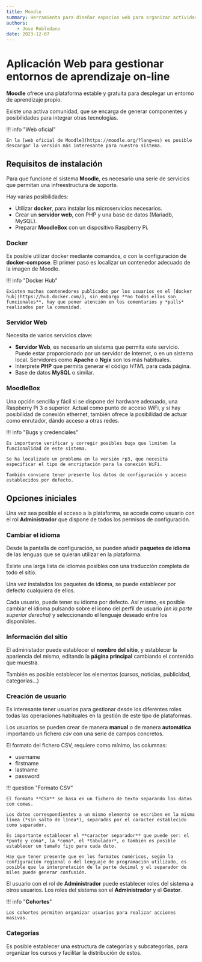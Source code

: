 ```yaml
--- 
title: Moodle
summary: Herramienta para diseñar espacios web para organizar actividades de formación
authors: 
    - Jose Robledano
date: 2023-12-07
---
```

# Aplicación Web para gestionar entornos de aprendizaje on-line

**Moodle** ofrece una plataforma estable y gratuita para desplegar un entorno de aprendizaje propio.

Existe una activa comunidad, que se encarga de generar componentes y posibilidades para integrar otras tecnologías.

!!! info "Web oficial"

    En la [web oficial de Moodle](https://moodle.org/?lang=es) es posible descargar la versión más interesante para nuestro sistema.

## Requisitos de instalación

Para que funcione el sistema **Moodle**, es necesario una serie de servicios que permitan una infreestructura de soporte.

Hay varias posibilidades:
- Utilizar **docker**, para instalar los microservicios necesarios.
- Crear un **servidor web**, con PHP y una base de datos (Mariadb, MySQL).
- Preparar **MoodleBox** con un dispositivo Raspberry Pi.

### Docker

Es posible utilizar docker mediante comandos, o con la configuración de **docker-compose**. El primer paso es localizar un contenedor adecuado de la imagen de Moodle. 

!!! info "Docker Hub"

    Existen muchos contenedores publicados por los usuarios en el [docker hub](https://hub.docker.com/), sin embargo **no todos ellos son funcionales**, hay que poner atención en los comentarios y *pulls* realizados por la comunidad.


### Servidor Web

Necesita de varios servicios clave:

- **Servidor Web**, es necesario un sistema que permita este servicio. Puede estar proporcionado por un servidor de Internet, o en un sistema local. Servidores como **Apache** o **Ngix** son los más habituales.
- Interprete **PHP** que permita generar el código *HTML* para cada página.
- Base de datos **MySQL** o similar.


### MoodleBox

Una opción sencilla y fácil si se dispone del hardware adecuado, una Raspberry Pi 3 o superior. Actual como punto de acceso WiFi, y si hay posibilidad de conexión ethernet, también ofrece la posibilidad de actuar como enrutador, dándo acceso a otras redes.

!!! info "Bugs y credenciales"

    Es importante verificar y corregir posibles bugs que limiten la funcionalidad de este sistema. 
    
    Se ha localizado un problema en la versión rp3, que necesita especificar el tipo de encriptación para la conexión WiFi.

    También conviene tener presente los datos de configuración y acceso establecidos por defecto.


## Opciones iniciales

Una vez sea posible el acceso a la plataforma, se accede como usuario con el rol **Administrador** que dispone de todos los permisos de configuración.

### Cambiar el idioma

Desde la pantalla de configuración, se pueden añadir **paquetes de idioma** de las lenguas que se quieran utilizar en la plataforma. 

Existe una larga lista de idiomas posibles con una traducción completa de todo el sitio.

Una vez instalados los paquetes de idioma, se puede establecer por defecto cualquiera de ellos.

Cada usuario, puede tener su idioma por defecto. Así mismo, es posible cambiar el idioma pulsando sobre el icono del perfil de usuario *(en la parte superior derecha)* y seleccionando el lenguaje deseado entre los disponibles.


### Información del sitio

El administador puede establecer el **nombre del sitio**, y establecer la apariencia del mismo, editando la **página principal** cambiando el contenido que muestra.

También es posible establecer los elementos (cursos, noticias, publicidad, categorías...)


### Creación de usuario

Es interesante tener usuarios para gestionar desde los diferentes roles todas las operaciones habituales en la gestión de este tipo de plataformas.

Los usuarios se pueden crear de manera **manual** o de manera **automática** importando un fichero *csv* con una serie de campos concretos.


El formato del fichero CSV, requiere como mínimo, las columnas:

- username
- firstname
- lastname
- password 

!!! question "Formato CSV"

    El formato **CSV** se basa en un fichero de texto separando los datos con comas.
    
    Los datos correspondientes a un mismo elemento se escriben en la misma línea (*sin salto de línea*), separados por el caracter establecido como separador.

    Es importante establecer el **caracter separador** que puede ser: el *punto y coma*, la *coma*, el *tabulador*, o también es posible establecer un tamaño fijo para cada dato.

    Hay que tener presente que en los formatos numéricos, según la configuración regional o del lenguaje de programación utilizado, es posible que la interpretación de la parte decimal y el separador de miles puede generar confusión.

El usuario con el rol de **Administrador** puede establecer roles del sistema a otros usuarios. Los roles del sistema son el **Administrador** y el **Gestor**.

!!! info "**Cohortes**"

    Los cohortes permiten organizar usuarios para realizar acciones masivas.


### Categorías

Es posible establecer una estructura de categorías y subcategorías, para organizar los cursos y facilitar la distribución de estos.





